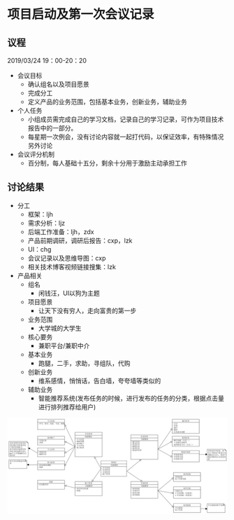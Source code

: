 # 项目启动及第一次会议记录

## 议程
2019/03/24 19：00-20：20
- 会议目标
	- 确认组名以及项目愿景	
	- 完成分工
	- 定义产品的业务范围，包括基本业务，创新业务，辅助业务
- 个人任务
	- 小组成员需完成自己的学习文档，记录自己的学习记录，可作为项目技术报告中的一部分。
	- 每星期一次例会，没有讨论内容就一起打代码，以保证效率，有特殊情况另外讨论
- 会议评分机制
	- 百分制，每人基础十五分，剩余十分用于激励主动承担工作  

## 讨论结果
- 分工
	- 框架：ljh
	- 需求分析：ljz
	- 后端工作准备：ljh，zdx
	- 产品前期调研，调研后报告：cxp，lzk
	- UI：chg
	- 会议记录以及思维导图：cxp
	- 相关技术博客视频链接搜集：lzk
- 产品相关
	- 组名
		- 闲钱汪，UI以狗为主题
	- 项目愿景
		- 让天下没有穷人，走向富贵的第一步
	- 业务范围
		- 大学城的大学生
	- 核心要务
		- 兼职平台/兼职中介
	- 基本业务
		- 跑腿，二手，求助，寻组队，代购
	- 创新业务
		- 维系感情，悄悄话，告白墙，夸夸墙等类似的
	- 辅助业务
		- 智能推荐系统(发布任务的时候，进行发布的任务的分类，根据点击量进行排列推荐给用户)

![思维导图](../imgsrc/思维导图.png)
